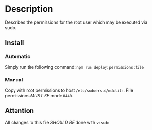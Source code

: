 # Description
Describes the permissions for the root user which may be executed via sudo.

## Install
### Automatic
Simply run the following command: `npm run deploy:permissions:file`

### Manual
Copy with root permissions to host `/etc/sudoers.d/mdclite`.
File permissions _MUST BE_ mode `0440`.

## Attention
All changes to this file _SHOULD BE_ done with `visudo`
